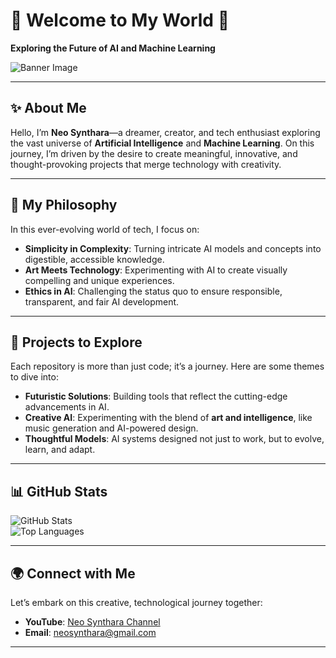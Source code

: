 # 🌌 Welcome to My World 🌙  
**Exploring the Future of AI and Machine Learning**  

![Banner Image](https://github.com/user-attachments/assets/25aedf06-cceb-4395-b3cc-4169f4096d41)

---

## ✨ About Me  

Hello, I’m **Neo Synthara**—a dreamer, creator, and tech enthusiast exploring the vast universe of **Artificial Intelligence** and **Machine Learning**. On this journey, I’m driven by the desire to create meaningful, innovative, and thought-provoking projects that merge technology with creativity.  

---

## 🌿 My Philosophy

In this ever-evolving world of tech, I focus on:  

- **Simplicity in Complexity**: Turning intricate AI models and concepts into digestible, accessible knowledge.  
- **Art Meets Technology**: Experimenting with AI to create visually compelling and unique experiences.  
- **Ethics in AI**: Challenging the status quo to ensure responsible, transparent, and fair AI development.

---

## 🧠 Projects to Explore  

Each repository is more than just code; it’s a journey. Here are some themes to dive into:  

- **Futuristic Solutions**: Building tools that reflect the cutting-edge advancements in AI.  
- **Creative AI**: Experimenting with the blend of **art and intelligence**, like music generation and AI-powered design.  
- **Thoughtful Models**: AI systems designed not just to work, but to evolve, learn, and adapt.  

---

## 📊 GitHub Stats  

![GitHub Stats](https://github-readme-stats.vercel.app/api?username=yourusername&show_icons=true&theme=tokyonight)  
![Top Languages](https://github-readme-stats.vercel.app/api/top-langs/?username=yourusername&layout=compact&theme=tokyonight)  

---

## 🌍 Connect with Me  

Let’s embark on this creative, technological journey together:  

- **YouTube**: [Neo Synthara Channel](https://www.youtube.com/@NeoSyntharaa)   
- **Email**: [neosynthara@gmail.com](mailto:neosynthara@gmail.com)  

---

